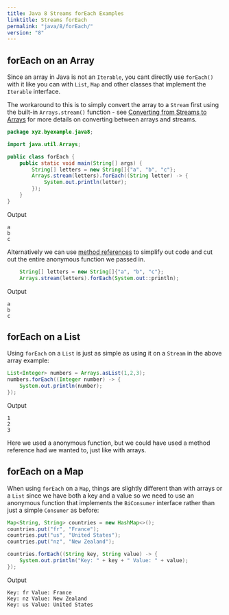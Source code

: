 ```yaml
---
title: Java 8 Streams forEach Examples
linktitle: Streams forEach
permalink: "java/8/forEach/"
version: "8"
---
```


## forEach on an Array
Since an array in Java is not an `Iterable`, you cant directly use `forEach()`
with it like you can with `List`, `Map` and other classes that implement the
`Iterable` interface.

The workaround to this is to simply convert the array to a `Stream` first using
the built-in `Arrays.stream()` function - see
[Converting from Streams to Arrays](/java/8/streamToAndFromArray/) for more
details on converting between arrays and streams.

```java
package xyz.byexample.java8;

import java.util.Arrays;

public class forEach {
    public static void main(String[] args) {
        String[] letters = new String[]{"a", "b", "c"};
        Arrays.stream(letters).forEach((String letter) -> {
            System.out.println(letter);
        });
    }
}

```
Output
```
a
b
c
```

Alternatively we can use [method references](/java/8/methodReference/) to
simplify out code and cut out the entire anonymous function we passed in.

```java
    String[] letters = new String[]{"a", "b", "c"};
    Arrays.stream(letters).forEach(System.out::println);
```
Output
```
a
b
c
```
## forEach on a List
Using `forEach` on a `List` is just as simple as using it on a `Stream` in the
above array example:
```java
List<Integer> numbers = Arrays.asList(1,2,3);
numbers.forEach((Integer number) -> {
    System.out.println(number);
});
```
Output
```
1
2
3
```
Here we used a anonymous function, but we could have used a method reference
had we wanted to, just like with arrays.

## forEach on a Map
When using `forEach` on a `Map`, things are slightly different than with
arrays or a `List` since we have both a key and a value so we need to use
an anonymous function that implements the `BiConsumer` interface rather than
just a simple `Consumer` as before:

```java
Map<String, String> countries = new HashMap<>();
countries.put("fr", "France");
countries.put("us", "United States");
countries.put("nz", "New Zealand");

countries.forEach((String key, String value) -> {
    System.out.println("Key: " + key + " Value: " + value);
});
```
Output
```
Key: fr Value: France
Key: nz Value: New Zealand
Key: us Value: United States
```

